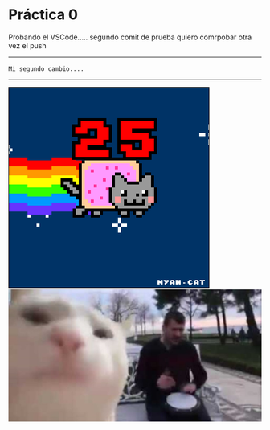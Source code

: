  # Práctica 0

Probando el VSCode..... 
segundo comit de prueba
quiero comrpobar otra vez el push
*************************  
    Mi segundo cambio....
*************************

![](Ejercicio2-img1.gif)
![](Ejercicio2-img2.jpg)